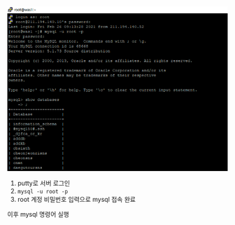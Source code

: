 ![img.png](img.png)

1. putty로 서버 로그인
2. `mysql -u root -p`
3. root 계정 비밀번호 입력으로 mysql 접속 완료

이후 mysql 명령어 실행